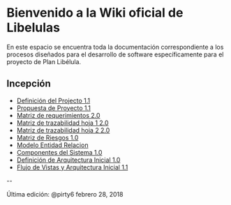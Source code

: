# Bienvenido a la Wiki oficial de Libelulas
En este espacio se encuentra toda la documentación correspondiente a los procesos diseñados para el desarrollo de software específicamente para el proyecto de Plan Libélula.

## Incepción
* [Definición del Projecto 1.1](https://github.com/CaveLabs-1/Libelulas-Wiki/blob/master/Documentacion/Definición%20Arquitectura.pdf)
* [Propuesta de Proyecto 1.1](https://github.com/CaveLabs-1/Libelulas-Wiki/blob/master/Documentacion/Project%20Proposal.pdf)
* [Matriz de requerimientos 2.0](https://github.com/CaveLabs-1/Libelulas-Wiki/blob/master/Documentacion/User%20Stories%20-%20Sheet1.csv)
* [Matriz de trazabilidad hoja 1 2.0](https://github.com/CaveLabs-1/Libelulas/blob/master/documentacion/Trazabilidad%20-%20Sheet1.csv)
* [Matriz de trazabilidad hoja 2 2.0](https://github.com/CaveLabs-1/Libelulas-Wiki/blob/master/Documentacion/Trazabilidad%20-%20Sheet2.csv)
* [Matriz de Riesgos 1.0](https://github.com/CaveLabs-1/Libelulas-Wiki/blob/master/Documentacion/Matriz%20de%20riesgos.xlsx%20-%20Matriz.csv)
* [Modelo Entidad Relacion](https://github.com/CaveLabs-1/Libelulas/blob/master/documentacion/MER_LIBELULAS.pdf)
* [Componentes del Sistema 1.0](https://github.com/CaveLabs-1/Libelulas-Wiki/blob/master/Documentacion/Componentes%20del%20Sistema.pdf)
* [Definición de Arquitectura Inicial 1.0](https://github.com/CaveLabs-1/Libelulas-Wiki/blob/master/Documentacion/Definici%C3%B3n%20Arquitectura.pdf)
* [Flujo de Vistas y Arquitectura Inicial 1.1](https://github.com/CaveLabs-1/Libelulas-Wiki/blob/master/Documentacion/Flujo%20de%20Vista%20y%20Arquitectura%20Incial1_1.pdf)

--

Última edición: @pirty6 febrero 28, 2018
